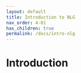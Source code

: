 ```yaml
---
layout: default
title: Introduction to NLG
nav_order: 4-01
has_children: true
permalink: /docs/intro-nlg
---
```


# Introduction

